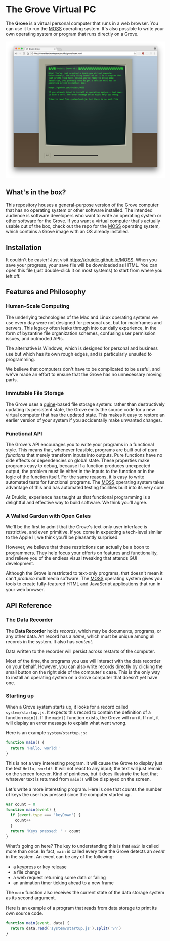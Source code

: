 # The Grove Virtual PC

The **Grove** is a virtual personal computer that runs in a web browser.
You can use it to run the [MOSS](https://github.com/druidic/MOSS) operating system.
It's also possible to write your own operating system or program that runs directly on a Grove.

![Screenshot of a Grove computer running a simple program](screenshot.png)

## What's in the box?

This repository houses a general-purpose version of the Grove computer
that has no operating system or other software installed. The intended
audience is software developers who want to write an operating system
or other software for the Grove. If you want a virtual computer that's
actually usable out of the box, check out the repo for the
[MOSS](https://github.com/druidic/MOSS) operating system, which contains
a Grove image with an OS already installed.

## Installation

It couldn't be easier! Just visit https://druidic.github.io/MOSS.
When you save your progress, your save file will be downloaded as HTML.
You can open this file (just double-click it on most systems)
to start from where you left off.

## Features and Philosophy

### Human-Scale Computing

The underlying technologies of the Mac and Linux operating systems
we use every day were not designed for personal use, but for mainframes
and servers. This legacy often leaks through into our daily experience,
in the form of byzantine file organization schemes, confusing user permission
issues, and outmoded APIs.

The alternative is Windows, which is designed for personal and business
use but which has its own rough edges, and is particularly unsuited to
programming.

We believe that computers don't have to be complicated to be useful,
and we've made an effort to ensure that the Grove has no unnecessary
moving parts.

### Immutable File Storage

The Grove uses a [quine](https://en.wikipedia.org/wiki/Quine_(computing))-based file storage system:
rather than destructively updating its persistent state,
the Grove emits the source code for a new virtual computer that has the updated state.
This makes it easy to restore an earlier version of your system if
you accidentally make unwanted changes.

### Functional API

The Grove's API encourages you to write your programs in a functional style.
This means that, whenever feasible, programs are built out of *pure functions*
that merely transform inputs into outputs.
Pure functions have no side effects or dependencies on global state.
These properties make programs easy to debug, because if a function produces
unexpected output, the problem must lie either in the inputs to the function
or in the logic of the function itself.
For the same reasons, it is easy to write automated tests for functional
programs. The [MOSS](https://github.com/druidic/MOSS) operating system
takes advantage of this and has automated testing facilities
built into its very core.

At Druidic, experience has taught us that functional programming is a
delightful and effective way to build software. We think you'll agree.

### A Walled Garden with Open Gates

We'll be the first to admit that the Grove's text-only
user interface is restrictive, and even primitive.
If you come in expecting a tech-level similar to the Apple II,
we think you'll be pleasantly surprised.

However, we believe that these restrictions
can actually be a boon to programmers.
They help focus your efforts on features and functionality,
and relieve you of the endless visual tweaking that attends
GUI development.

Although the Grove is restricted to text-only programs, that
doesn't mean it can't *produce* multimedia software. The
[MOSS](https://github.com/druidic/MOSS) operating system gives you tools to
create fully-featured HTML and JavaScript applications that run in your
web browser.

## API Reference

### The Data Recorder

The **Data Recorder** holds *records*, which may be documents,
programs, or any other data. An record has a *name*, which must be unique among
all records in the system. It also has *content*.

Data written to the recorder will persist across
restarts of the computer.

Most of the time, the programs you use will
interact with the data recorder on your behalf. However,
you can also write records directly by
clicking the small button on the right side of
the computer's case. This is the only way to install an
operating system on a Grove computer that doesn't yet have
one.

### Starting up

When a Grove system starts up, it looks for a record called
`system/startup.js`. It expects this record to contain the
definition of a function `main()`. If the `main()`
function exists, the Grove
will run it. If not, it will display an error message to
explain what went wrong.

Here is an example `system/startup.js`:

```javascript
function main() {
  return 'Hello, world!'
}
```

This is not a very interesting program. It will cause the
Grove to display just the text `Hello, world!`. It
will not react to any input; the text will just remain on
the screen forever. Kind of pointless, but it does
illustrate the fact that whatever text is returned from
`main()` will be displayed on the screen.

Let's write a more interesting program. Here is one that
counts the number of keys the user has pressed since the
computer started up.

```javascript
var count = 0
function main(event) {
  if (event.type === 'keyDown') {
    count++
  }
  return 'Keys pressed: ' + count
}
```

What's going on here? The key to understanding this is that
`main` is called more than once. In fact, `main` is called
every time the Grove detects an *event* in the system.
An event can be any of the following:

- a keypress or key release
- a file change
- a web request returning some data or failing
- an animation timer ticking ahead to a new frame

The `main` function also receives the current state of the
data storage system as its second argument.

Here is an example of a program that reads from data storage
to print its own source code.

```javascript
function main(event, data) {
  return data.read('system/startup.js').split('\n')
}
```
